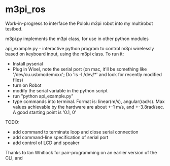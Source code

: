 m3pi_ros
========

Work-in-progress to interface the Pololu m3pi robot into my multirobot testbed.

m3pi.py implements the m3pi class, for use in other python modules

api_example.py - interactive python program to control m3pi wirelessly based on keyboard input, using the m3pi class. To run it:
* Install pyserial
* Plug in Wixel, note the serial port (on mac, it'll be something like '/dev/cu.usbmodemxxx'; Do 'ls -l /dev/*' and look for recently modified files)
* turn on Robot
* modify the serial variable in the python script
* run "python api_example.py"
* type commands into terminal. Format is:
    linear(m/s), angular(rad/s). 
Max values achievable by the hardware are about +-1 m/s, and +-3.8rad/sec. A good starting point is '0.1, 0'

TODO:
* add command to terminate loop and close serial connection
* add command-line specification of serial port
* add control of LCD and speaker



Thanks to Ian Whitlock for pair-programming on an earlier version of the CLI, and 